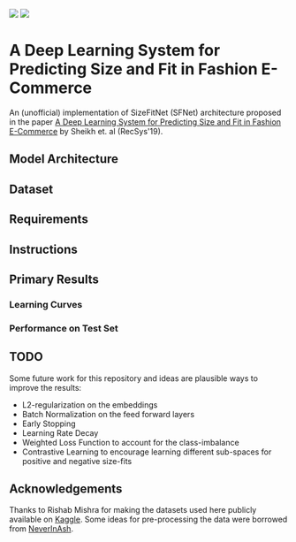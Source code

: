 ![](https://img.shields.io/badge/python-3.6-brightgreen.svg) ![](https://img.shields.io/badge/pytorch-1.2.0-orange.svg)

# A Deep Learning System for Predicting Size and Fit in Fashion E-Commerce

An (unofficial) implementation of SizeFitNet (SFNet) architecture proposed in the paper [A Deep Learning System for Predicting Size and Fit in Fashion E-Commerce](https://arxiv.org/pdf/1907.09844.pdf) by Sheikh et. al (RecSys'19).

## Model Architecture

## Dataset

## Requirements

## Instructions

## Primary Results
### Learning Curves

### Performance on Test Set

## TODO
Some future work for this repository and ideas are plausible ways to improve the results:
* L2-regularization on the embeddings
* Batch Normalization on the feed forward layers
* Early Stopping
* Learning Rate Decay
* Weighted Loss Function to account for the class-imbalance
* Contrastive Learning to encourage learning different sub-spaces for positive and negative size-fits

## Acknowledgements
Thanks to Rishab Mishra for making the datasets used here publicly available on [Kaggle](https://www.kaggle.com/rmisra/clothing-fit-dataset-for-size-recommendation). Some ideas for pre-processing the data were borrowed from [NeverInAsh](https://github.com/NeverInAsh/fit-recommendation).

